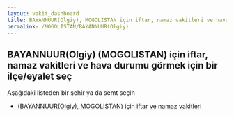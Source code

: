 ```yaml
---
layout: vakit_dashboard
title: BAYANNUUR(Olgiy), MOGOLISTAN için iftar, namaz vakitleri ve hava durumu - ilçe/eyalet seç
permalink: /MOGOLISTAN/BAYANNUUR(Olgiy)
---
```


## BAYANNUUR(Olgiy) (MOGOLISTAN) için iftar, namaz vakitleri ve hava durumu  görmek için bir ilçe/eyalet seç

Aşağıdaki listeden bir şehir ya da semt seçin

* [ (BAYANNUUR(Olgiy), MOGOLISTAN) için iftar ve namaz vakitleri](/MOGOLISTAN/BAYANNUUR(Olgiy)/)

<script type="text/javascript">
  var GLOBAL_COUNTRY = 'MOGOLISTAN';
  var GLOBAL_CITY = 'BAYANNUUR(Olgiy)';
  var GLOBAL_STATE = 'BAYANNUUR(Olgiy)';
</script>
